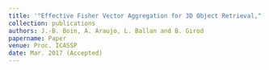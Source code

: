 ```yaml
---
title: '"Effective Fisher Vector Aggregation for 3D Object Retrieval,"'
collection: publications
authors: J.-B. Boin, A. Araujo, L. Ballan and B. Girod
papername: Paper
venue: Proc. ICASSP
date: Mar. 2017 (Accepted)
---
```

